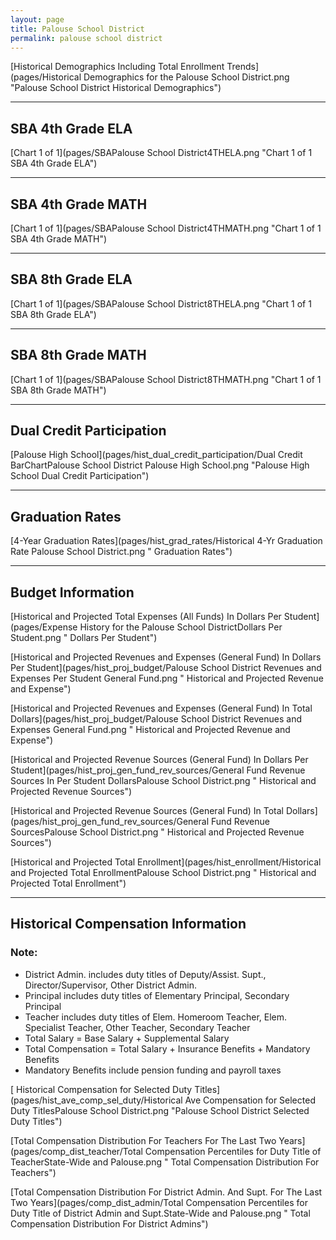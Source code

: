 ```yaml
---
layout: page
title: Palouse School District
permalink: palouse school district
---
```



[Historical Demographics Including Total Enrollment Trends](pages/Historical Demographics for the Palouse School District.png "Palouse School District Historical Demographics")

___

## SBA 4th Grade ELA

[Chart 1 of 1](pages/SBAPalouse School District4THELA.png "Chart 1 of 1 SBA 4th Grade ELA")


___

## SBA 4th Grade MATH

[Chart 1 of 1](pages/SBAPalouse School District4THMATH.png "Chart 1 of 1 SBA 4th Grade MATH")


___

## SBA 8th Grade ELA

[Chart 1 of 1](pages/SBAPalouse School District8THELA.png "Chart 1 of 1 SBA 8th Grade ELA")


___

## SBA 8th Grade MATH

[Chart 1 of 1](pages/SBAPalouse School District8THMATH.png "Chart 1 of 1 SBA 8th Grade MATH")


___

## Dual Credit Participation

[Palouse High School](pages/hist_dual_credit_participation/Dual Credit BarChartPalouse School District Palouse High School.png "Palouse High School Dual Credit Participation")


___

## Graduation Rates

[4-Year Graduation Rates](pages/hist_grad_rates/Historical 4-Yr Graduation Rate Palouse School District.png " Graduation Rates")


___

## Budget Information

[Historical and Projected Total Expenses (All Funds) In Dollars Per Student](pages/Expense History for the Palouse School DistrictDollars Per Student.png " Dollars Per Student")

[Historical and Projected Revenues and Expenses (General Fund) In Dollars Per Student](pages/hist_proj_budget/Palouse School District Revenues and Expenses Per Student General Fund.png " Historical and Projected Revenue and Expense")

[Historical and Projected Revenues and Expenses (General Fund) In Total Dollars](pages/hist_proj_budget/Palouse School District Revenues and Expenses General Fund.png " Historical and Projected Revenue and Expense")

[Historical and Projected Revenue Sources (General Fund) In Dollars Per Student](pages/hist_proj_gen_fund_rev_sources/General Fund Revenue Sources In Per Student DollarsPalouse School District.png " Historical and Projected Revenue Sources")

[Historical and Projected Revenue Sources (General Fund) In Total Dollars](pages/hist_proj_gen_fund_rev_sources/General Fund Revenue SourcesPalouse School District.png " Historical and Projected Revenue Sources")

[Historical and Projected Total Enrollment](pages/hist_enrollment/Historical and Projected Total EnrollmentPalouse School District.png " Historical and Projected Total Enrollment")


___

## Historical Compensation Information
### Note:
- District Admin. includes duty titles of Deputy/Assist. Supt., Director/Supervisor, Other District Admin.
- Principal includes duty titles of Elementary Principal, Secondary Principal
- Teacher includes duty titles of Elem. Homeroom Teacher, Elem. Specialist Teacher, Other Teacher, Secondary Teacher
- Total Salary = Base Salary + Supplemental Salary
- Total Compensation = Total Salary + Insurance Benefits + Mandatory Benefits
- Mandatory Benefits include pension funding and payroll taxes

[ Historical Compensation for Selected Duty Titles](pages/hist_ave_comp_sel_duty/Historical Ave Compensation for Selected Duty TitlesPalouse School District.png "Palouse School District Selected Duty Titles")

[Total Compensation Distribution For Teachers For The Last Two Years](pages/comp_dist_teacher/Total Compensation Percentiles for Duty Title of TeacherState-Wide and Palouse.png " Total Compensation Distribution For Teachers")

[Total Compensation Distribution For District Admin. And Supt. For The Last Two Years](pages/comp_dist_admin/Total Compensation Percentiles for Duty Title of District Admin and Supt.State-Wide and Palouse.png " Total Compensation Distribution For District Admins")

